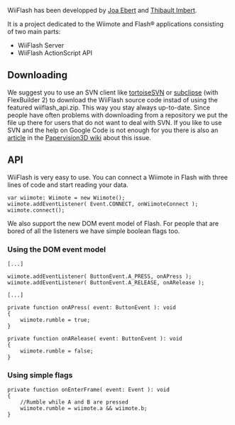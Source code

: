 WiiFlash has been developped by [Joa Ebert](http://blog.je2050.de/) and [Thibault Imbert](http://www.bytearray.org/).

It is a project dedicated to the Wiimote and Flash® applications consisting of two main parts:

  * WiiFlash Server
  * WiiFlash ActionScript API

## Downloading ##
We suggest you to use an SVN client like [tortoiseSVN](http://tortoisesvn.tigris.org/) or [subclipse](http://subclipse.tigris.org/) (with FlexBuilder 2) to download the WiiFlash source code instad of using the featured wiiflash\_api.zip. This way you stay always up-to-date.
Since people have often problems with downloading from a repository we put the file up there for users that do not want to deal with SVN.
If you like to use SVN and the help on Google Code is not enough for you there is also an [article](http://wiki.papervision3d.org/index.php?title=Download_from_SVN) in the [Papervision3D wiki](http://wiki.papervision3d.org/) about this issue.

## API ##
WiiFlash is very easy to use. You can connect a Wiimote in Flash with three lines of code and start reading your data.

```
var wiimote: Wiimote = new Wiimote();
wiimote.addEventListener( Event.CONNECT, onWiimoteConnect );
wiimote.connect();
```

We also support the new DOM event model of Flash. For people that are bored of all the listeners we have simple boolean flags too.

### Using the DOM event model ###
```
[...]

wiimote.addEventListener( ButtonEvent.A_PRESS, onAPress );
wiimote.addEventListener( ButtonEvent.A_RELEASE, onARelease );

[...]

private function onAPress( event: ButtonEvent ): void
{
	wiimote.rumble = true;
}
	
private function onARelease( event: ButtonEvent ): void
{
	wiimote.rumble = false;
}
```

### Using simple flags ###
```
private function onEnterFrame( event: Event ): void
{
	//Rumble while A and B are pressed
	wiimote.rumble = wiimote.a && wiimote.b;
}
```